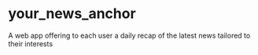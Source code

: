 # your_news_anchor
A web app offering to each user a daily recap of the latest news tailored to their interests
